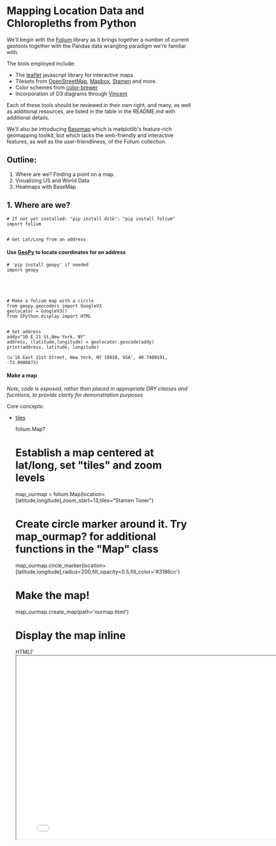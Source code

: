 
# Mapping Location Data and Chloropleths from Python

We'll begin with the [Folium](https://folium.readthedocs.org) library as it
brings together a number of current geotools together with the Pandas data
wrangling paradigm we're familiar with.

The tools employed include:
* The [leaflet](http://leafletjs.com/) javascript library for interactive maps
* Tilesets from [OpenStreetMap](openstreetmap.org),
[Mapbox](https://www.mapbox.com/), [Stamen](stamen.com) and more.
* Color schemes from [color-brewer](colorbrewer2.org)
* Incorporation of D3 diagrams through
[Vincent](http://vincent.readthedocs.org/en/latest/)

Each of these tools should be reviewed in their own right, and many, as well as
additional resources, are listed in the table in the README.md with additional
details.

We'll also be introducing [Basemap](http://matplotlib.org/basemap/) which is
matplotlib's feature-rich geomapping toolkit, but which lacks the web-friendly
and interactive features, as well as the user-friendliness, of the Folium
collection.

## Outline:
1. Where are we?  Finding a point on a map.
2. Visualizing US and World Data
3. Heatmaps with BaseMap

## 1. Where are we?


    # If not yet installed: "pip install dstk"; "pip install folium"
    import folium


    # Get Lat/Long from an address


#### Use [GeoPy](https://github.com/geopy/geopy) to locate coordinates for an address


    # 'pip install geopy' if needed
    import geopy


    


    # Make a folium map with a circle
    from geopy.geocoders import GoogleV3
    geolocator = GoogleV3()
    from IPython.display import HTML


    # Set address
    addy="10 E 21 St,New York, NY"
    address, (latitude,longitude) = geolocator.geocode(addy)
    print(address, latitude, longitude)

    (u'10 East 21st Street, New York, NY 10010, USA', 40.7400191, -73.9900873)



    


    

#### Make a map
_Note, code is exposed, rather than placed in appropriate DRY classes and
fucntions, to provide clarity for demonstration purposes_

Core concepts:
* [tiles](http://wiki.openstreetmap.org/wiki/Tiles)


    


    folium.Map?


    # Establish a map centered at lat/long, set "tiles" and zoom levels
    map_ourmap = folium.Map(location=[latitude,longitude],zoom_start=13,tiles="Stamen Toner")
    
    # Create circle marker around it.  Try map_ourmap? for additional functions in the "Map" class
    map_ourmap.circle_marker(location=[latitude,longitude],radius=200,fill_opacity=0.5,fill_color='#3186cc')
    
    # Make the map!
    map_ourmap.create_map(path='ourmap.html')
    
    # Display the map inline
    HTML('<iframe src=ourmap.html width=800 height = 500><iframe>')




<iframe src=ourmap.html width=800 height = 500><iframe>




    

## 2. Visualizing US and World Data -- Introduction to Chloropleths

#### Example: State Unemployment Data
Features: US States

Choropleth = Chloro (Area/Region) + Pleth (quantity)


    # Get state shapes and state data
    state_geo = r'data/us-states.json'
    state_unemployment = r'data/US_Unemployment_Oct2012.csv'
    import pandas as pd
    state_data = pd.read_csv(state_unemployment)


    state_data.Unemployment.hist()




    <matplotlib.axes.AxesSubplot at 0x1068b2c90>




![png](Data_Mapping_101_files/Data_Mapping_101_21_1.png)



    


    # Make a map
    map = folium.Map(location=[48, -102], zoom_start=3)
    map.geo_json(geo_path=state_geo, data=state_data,
                 columns=['State', 'Unemployment'],
                 key_on='feature.id',
                 fill_color='RdPu', fill_opacity=0.65, line_opacity=0.5,
                 legend_name='Unemployment Rate (%)')
    map.create_map(path='us_states.html')


    # Display the map inline
    HTML('<iframe src=us_states.html width=1000 height = 500><iframe>')




<iframe src=us_states.html width=1000 height = 500><iframe>



#### Example: Inequality Adjusted Human Development Index
Features: Countries of the World


    # Get shapes and data
    world_geo = r'data/countries.geo.json'
    ihdi_data = r'data/ihdi.csv'
    import pandas as pd
    import numpy as np
    import matplotlib.pyplot as plt


    ihdi_data = pd.read_csv(ihdi_data)


    #Initialize a data frame
    df = pd.DataFrame()


    # Include two columns of interest:
    df[['Country','Loss']] = ihdi_data[['Country Code','2012 IHDI Overall Loss(%)']]


    # Set index to Country Code
    df.index = df['Country']


    # Remove rows where country is null
    df = df[pd.notnull(df['Country'])]


    # Convert string to float
    df.Loss = df.Loss.str.replace('%','')
    df.Loss = df.Loss.replace('..','NaN')
    df.Loss=df.Loss.astype('float64')


    df




<div style="max-height:1000px;max-width:1500px;overflow:auto;">
<table border="1" class="dataframe">
  <thead>
    <tr style="text-align: right;">
      <th></th>
      <th>Country</th>
      <th>Loss</th>
    </tr>
    <tr>
      <th>Country</th>
      <th></th>
      <th></th>
    </tr>
  </thead>
  <tbody>
    <tr>
      <th>NOR</th>
      <td> NOR</td>
      <td>  6.4</td>
    </tr>
    <tr>
      <th>AUS</th>
      <td> AUS</td>
      <td>  7.9</td>
    </tr>
    <tr>
      <th>USA</th>
      <td> USA</td>
      <td> 12.4</td>
    </tr>
    <tr>
      <th>NLD</th>
      <td> NLD</td>
      <td>  6.9</td>
    </tr>
    <tr>
      <th>DEU</th>
      <td> DEU</td>
      <td>  6.9</td>
    </tr>
    <tr>
      <th>NZL</th>
      <td> NZL</td>
      <td>  NaN</td>
    </tr>
    <tr>
      <th>IRL</th>
      <td> IRL</td>
      <td>  7.2</td>
    </tr>
    <tr>
      <th>SWE</th>
      <td> SWE</td>
      <td>  6.2</td>
    </tr>
    <tr>
      <th>CHE</th>
      <td> CHE</td>
      <td>  7.0</td>
    </tr>
    <tr>
      <th>JPN</th>
      <td> JPN</td>
      <td>  NaN</td>
    </tr>
    <tr>
      <th>CAN</th>
      <td> CAN</td>
      <td>  8.7</td>
    </tr>
    <tr>
      <th>KOR</th>
      <td> KOR</td>
      <td> 16.5</td>
    </tr>
    <tr>
      <th>HKG</th>
      <td> HKG</td>
      <td>  NaN</td>
    </tr>
    <tr>
      <th>ISL</th>
      <td> ISL</td>
      <td>  6.4</td>
    </tr>
    <tr>
      <th>DNK</th>
      <td> DNK</td>
      <td>  6.2</td>
    </tr>
    <tr>
      <th>ISR</th>
      <td> ISR</td>
      <td> 12.3</td>
    </tr>
    <tr>
      <th>BEL</th>
      <td> BEL</td>
      <td>  8.0</td>
    </tr>
    <tr>
      <th>AUT</th>
      <td> AUT</td>
      <td>  6.6</td>
    </tr>
    <tr>
      <th>SGP</th>
      <td> SGP</td>
      <td>  NaN</td>
    </tr>
    <tr>
      <th>FRA</th>
      <td> FRA</td>
      <td>  9.0</td>
    </tr>
    <tr>
      <th>FIN</th>
      <td> FIN</td>
      <td>  6.0</td>
    </tr>
    <tr>
      <th>SVN</th>
      <td> SVN</td>
      <td>  5.8</td>
    </tr>
    <tr>
      <th>ESP</th>
      <td> ESP</td>
      <td> 10.1</td>
    </tr>
    <tr>
      <th>LIE</th>
      <td> LIE</td>
      <td>  NaN</td>
    </tr>
    <tr>
      <th>ITA</th>
      <td> ITA</td>
      <td> 11.9</td>
    </tr>
    <tr>
      <th>LUX</th>
      <td> LUX</td>
      <td>  7.2</td>
    </tr>
    <tr>
      <th>GBR</th>
      <td> GBR</td>
      <td>  8.3</td>
    </tr>
    <tr>
      <th>CZE</th>
      <td> CZE</td>
      <td>  5.4</td>
    </tr>
    <tr>
      <th>GRC</th>
      <td> GRC</td>
      <td> 11.5</td>
    </tr>
    <tr>
      <th>BRN</th>
      <td> BRN</td>
      <td>  NaN</td>
    </tr>
    <tr>
      <th>...</th>
      <td>...</td>
      <td>...</td>
    </tr>
    <tr>
      <th>BEN</th>
      <td> BEN</td>
      <td> 35.8</td>
    </tr>
    <tr>
      <th>RWA</th>
      <td> RWA</td>
      <td> 33.9</td>
    </tr>
    <tr>
      <th>CIV</th>
      <td> CIV</td>
      <td> 38.6</td>
    </tr>
    <tr>
      <th>COM</th>
      <td> COM</td>
      <td>  NaN</td>
    </tr>
    <tr>
      <th>MWI</th>
      <td> MWI</td>
      <td> 31.4</td>
    </tr>
    <tr>
      <th>SDN</th>
      <td> SDN</td>
      <td>  NaN</td>
    </tr>
    <tr>
      <th>ZWE</th>
      <td> ZWE</td>
      <td> 28.5</td>
    </tr>
    <tr>
      <th>ETH</th>
      <td> ETH</td>
      <td> 31.9</td>
    </tr>
    <tr>
      <th>LBR</th>
      <td> LBR</td>
      <td> 35.3</td>
    </tr>
    <tr>
      <th>AFG</th>
      <td> AFG</td>
      <td>  NaN</td>
    </tr>
    <tr>
      <th>GNB</th>
      <td> GNB</td>
      <td> 41.4</td>
    </tr>
    <tr>
      <th>SLE</th>
      <td> SLE</td>
      <td> 41.6</td>
    </tr>
    <tr>
      <th>BDI</th>
      <td> BDI</td>
      <td>  NaN</td>
    </tr>
    <tr>
      <th>GIN</th>
      <td> GIN</td>
      <td> 38.8</td>
    </tr>
    <tr>
      <th>CAF</th>
      <td> CAF</td>
      <td> 40.5</td>
    </tr>
    <tr>
      <th>ERI</th>
      <td> ERI</td>
      <td>  NaN</td>
    </tr>
    <tr>
      <th>MLI</th>
      <td> MLI</td>
      <td>  NaN</td>
    </tr>
    <tr>
      <th>BFA</th>
      <td> BFA</td>
      <td> 34.2</td>
    </tr>
    <tr>
      <th>TCD</th>
      <td> TCD</td>
      <td> 40.1</td>
    </tr>
    <tr>
      <th>MOZ</th>
      <td> MOZ</td>
      <td> 32.7</td>
    </tr>
    <tr>
      <th>COD</th>
      <td> COD</td>
      <td> 39.9</td>
    </tr>
    <tr>
      <th>NER</th>
      <td> NER</td>
      <td> 34.2</td>
    </tr>
    <tr>
      <th>PRK</th>
      <td> PRK</td>
      <td>  NaN</td>
    </tr>
    <tr>
      <th>MHL</th>
      <td> MHL</td>
      <td>  NaN</td>
    </tr>
    <tr>
      <th>MCO</th>
      <td> MCO</td>
      <td>  NaN</td>
    </tr>
    <tr>
      <th>NRU</th>
      <td> NRU</td>
      <td>  NaN</td>
    </tr>
    <tr>
      <th>SMR</th>
      <td> SMR</td>
      <td>  NaN</td>
    </tr>
    <tr>
      <th>SOM</th>
      <td> SOM</td>
      <td>  NaN</td>
    </tr>
    <tr>
      <th>SSD</th>
      <td> SSD</td>
      <td>  NaN</td>
    </tr>
    <tr>
      <th>TUV</th>
      <td> TUV</td>
      <td>  NaN</td>
    </tr>
  </tbody>
</table>
<p>195 rows × 2 columns</p>
</div>




    a=df['Loss'].hist()
    a.set_title('Percent Loss due to Inequality: Distribution\n')




    <matplotlib.text.Text at 0x107056650>




![png](Data_Mapping_101_files/Data_Mapping_101_34_1.png)



    


    # Make a map
    map = folium.Map(location=[48, -102], zoom_start=2)
    map.geo_json(geo_path=world_geo, data=df,
                 columns=['Country','Loss'],
                 threshold_scale=[5,10,15],
                 key_on='feature.id',
                 fill_color='YlGnBu', fill_opacity=0.65, line_opacity=0.5,
                 legend_name='Development Loss due to Inequality')
    map.create_map(path='lossmap6.html')


    
    HTML('<iframe src=lossmap6.html width=1000 height = 500><iframe>')




<iframe src=lossmap6.html width=1000 height = 500><iframe>




    

## 3. A Heatmap with Basemap


    # Import our libraries
    from mpl_toolkits.basemap import Basemap, cm
    # requires netcdf4-python (netcdf4-python.googlecode.com)
    from netCDF4 import Dataset as NetCDFFile
    import numpy as np
    import matplotlib.pyplot as plt
    import pandas as pd


Network Common Data Form (NetCDF):

NetCDF NetCDF is a set of software libraries and self-describing, machine-
independent data formats that support the creation, access, and sharing of
array-oriented scientific data.


    # plot rainfall from NWS using special precipitation
    # colormap used by the NWS, and included in basemap.
    nc = NetCDFFile('data/nws_precip_conus_20061222.nc')
    # data from http://water.weather.gov/precip/



    # Let's look at what we have here:
    nc.variables.keys()




    [u'amountofprecip',
     u'lat',
     u'lon',
     u'true_lat',
     u'true_lon',
     u'timeofdata',
     u'timeofcreation',
     u'hrap_xor',
     u'hrap_yor']




    


    # Format our data and our latlong
    prcpvar = nc.variables['amountofprecip']
    data = 0.01*prcpvar[:]
    latcorners = nc.variables['lat'][:]
    loncorners = -nc.variables['lon'][:]
    lon_0 = -nc.variables['true_lon'].getValue()
    lat_0 = nc.variables['true_lat'].getValue()

#### Make our Map


    
    # create figure and axes instances
    
    # Create our figure
    fig = plt.figure(figsize=(12,12))
    
    ax = fig.add_axes([0.1,0.1,0.8,0.8])
    
    
    # create polar stereographic Basemap instance.
    m = Basemap(projection='stere',lon_0=lon_0,lat_0=90.,lat_ts=lat_0,\
                llcrnrlat=latcorners[0],urcrnrlat=latcorners[2],\
                llcrnrlon=loncorners[0],urcrnrlon=loncorners[2],\
                rsphere=6371200.,resolution='l',area_thresh=10000)
    
    # draw coastlines, state and country boundaries, edge of map.
    #m.drawcoastlines()
    #m.drawstates()
    m.drawcountries()
    
    
    # draw parallels.
    #parallels = np.arange(0.,90,10.)
    #m.drawparallels(parallels,labels=[1,0,0,0],fontsize=10)
    
    
    # draw meridians
    #meridians = np.arange(180.,360.,10.)
    #m.drawmeridians(meridians,labels=[0,0,0,1],fontsize=10)
    
    ny = data.shape[0]; nx = data.shape[1]
    lons, lats = m.makegrid(nx, ny) # get lat/lons of ny by nx evenly space grid.
    x, y = m(lons, lats) # compute map proj coordinates.
    
    #Make it topographical
    m.etopo()
    
    # draw filled contours using the basemap countours function
    clevs = [0,1,2.5,5,7.5,10,15,20,30,40,50,70,100,150,200,250,300,400,500,600,750]
    
    cs = m.contourf(x,y,data,clevs,cmap=cm.s3pcpn)
    
    
    # add colorbar.
    cbar = m.colorbar(cs,location='bottom',pad="5%")
    cbar.set_label('mm')
    # add title
    plt.title(prcpvar.long_name+'\n')
    # Add date to title: +' for period ending '+prcpvar.dateofdata+'\n')
    plt.show()


![png](Data_Mapping_101_files/Data_Mapping_101_47_0.png)



    
